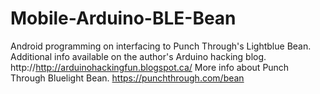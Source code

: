 # Mobile-Arduino-BLE-Bean

Android programming on interfacing to Punch Through's Lightblue Bean.
Additional info available on the author's Arduino hacking blog. http://http://arduinohackingfun.blogspot.ca/
More info about Punch Through Bluelight Bean. https://punchthrough.com/bean

